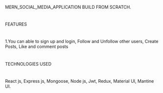 MERN_SOCIAL_MEDIA_APPLICATION BUILD FROM SCRATCH.
# 
FEATURES 
#
1.You can able to sign up and login, Follow and Unfollow other users, Create Posts, Like and comment posts
#
TECHNOLOGIES USED
#
React js, Express js, Mongoose, Node js, Jwt, Redux, Material UI, Mantine UI.
